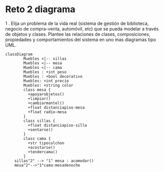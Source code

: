 # Reto 2 diagrama 
1 . Elija un problema de la vida real (sistema de gestión de biblioteca, negocio de compra-venta, automóvil, etc) que se pueda modelar a través de objetos y clases. Plantee las relaciones de clases, composiciones, propiedades y comportamientos del sistema en uno mas diagramas tipo UML.

```mermaid
classDiagram
        Muebles <|-- sillas
        Muebles <|-- mesa
        Muebles <|-- cama
        Muebles : +int peso
        Muebles : +bool decorativo
        Muebles: +int precio
        Muebles: +string color
        class mesa {
          +apoyarobjetos()
          +limpiar()
          +cambiarmantel()
          +float distanciapiso-mesa
          +float radio-mesa
        }
        class sillas {
          +float distanciapiso-silla
          +sentarse()
        }
        class cama {
          +str tipocolchon
          +acostarse()
          +tendercama()
        }
    sillas"2" --> "1" mesa : acomodar()
    mesa"2"-->"1"cama:mesadenoche
```
